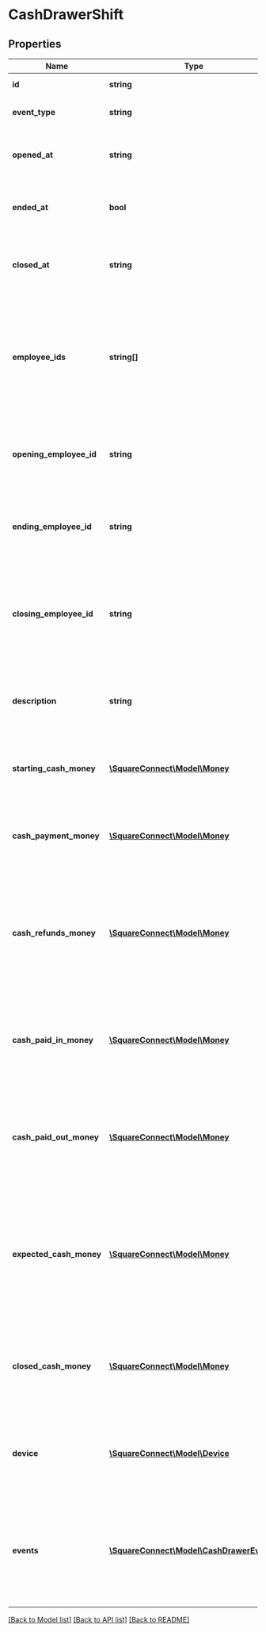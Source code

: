 # CashDrawerShift

## Properties
Name | Type | Description | Notes
------------ | ------------- | ------------- | -------------
**id** | **string** | The shift&#39;s unique ID. | [optional] 
**event_type** | **string** | The shift&#39;s current state. | [optional] 
**opened_at** | **string** | The time when the shift began, in ISO 8601 format. | [optional] 
**ended_at** | **bool** | The time when the shift ended, in ISO 8601 format. | [optional] 
**closed_at** | **string** | The time when the shift was closed, in ISO 8601 format. | [optional] 
**employee_ids** | **string[]** | The IDs of all employees that were logged into Square Register at some point during the cash drawer shift. | [optional] 
**opening_employee_id** | **string** | The ID of the employee that started the cash drawer shift. | [optional] 
**ending_employee_id** | **string** | The ID of the employee that ended the cash drawer shift. | [optional] 
**closing_employee_id** | **string** | The ID of the employee that closed the cash drawer shift by auditing the cash drawer&#39;s contents. | [optional] 
**description** | **string** | The time when the timecard was created, in ISO 8601 format. | [optional] 
**starting_cash_money** | [**\SquareConnect\Model\Money**](Money.md) | The amount of money in the cash drawer at the start of the shift. | [optional] 
**cash_payment_money** | [**\SquareConnect\Model\Money**](Money.md) | The amount of money added to the cash drawer from cash payments. | [optional] 
**cash_refunds_money** | [**\SquareConnect\Model\Money**](Money.md) | The amount of money removed from the cash drawer from cash refunds. This value is always negative or zero. | [optional] 
**cash_paid_in_money** | [**\SquareConnect\Model\Money**](Money.md) | The amount of money added to the cash drawer for reasons other than cash payments. | [optional] 
**cash_paid_out_money** | [**\SquareConnect\Model\Money**](Money.md) | The amount of money removed from the cash drawer for reasons other than cash refunds. | [optional] 
**expected_cash_money** | [**\SquareConnect\Model\Money**](Money.md) | The amount of money that should be in the cash drawer at the end of the shift, based on the shift&#39;s other money amounts. | [optional] 
**closed_cash_money** | [**\SquareConnect\Model\Money**](Money.md) | The amount of money found in the cash drawer at the end of the shift by an auditing employee. | [optional] 
**device** | [**\SquareConnect\Model\Device**](Device.md) | The device running Square Register that was connected to the cash drawer. | [optional] 
**events** | [**\SquareConnect\Model\CashDrawerEvent[]**](CashDrawerEvent.md) | All of the events (payments, refunds, and so on) that involved the cash drawer during the shift. | [optional] 

[[Back to Model list]](../README.md#documentation-for-models) [[Back to API list]](../README.md#documentation-for-api-endpoints) [[Back to README]](../README.md)


